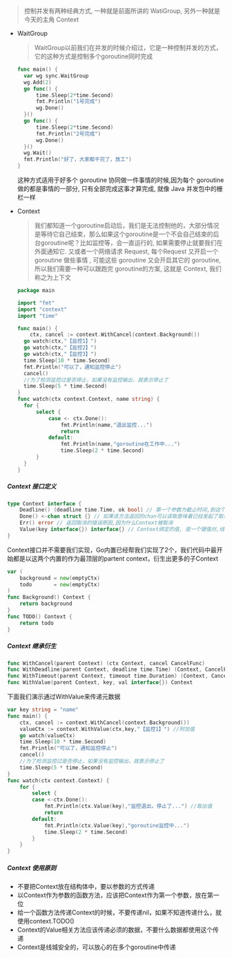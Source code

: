 > 控制并发有两种经典方式, 一种就是前面所讲的 WatiGroup, 另外一种就是今天的主角 Context 

* WaitGroup

  > WaitGroup以前我们在并发的时候介绍过，它是一种控制并发的方式，它的这种方式是控制多个goroutine同时完成

  ```go
  func main() {
  	var wg sync.WaitGroup
  	wg.Add(2)
  	go func() {
  		time.Sleep(2*time.Second)
  		fmt.Println("1号完成")
  		wg.Done()
  	}()
  	go func() {
  		time.Sleep(2*time.Second)
  		fmt.Println("2号完成")
  		wg.Done()
  	}()
  	wg.Wait()
  	fmt.Println("好了，大家都干完了，放工")
  } 
  ```

  这种方式适用于好多个 goroutine 协同做一件事情的时候,因为每个 goroutine 做的都是事情的一部分, 只有全部完成这事才算完成, 就像 Java 并发包中的栅栏一样 

* Context

  > 我们都知道一个goroutine启动后，我们是无法控制他的，大部分情况是等待它自己结束，那么如果这个goroutine是一个不会自己结束的后台goroutine呢？比如监控等，会一直运行的, 如果需要停止就要我们在外面通知它. 又或者一个网络请求 Request, 每个Request 又开启一个 goroutine 做些事情 , 可能这些 goroutine 又会开启其它的 goroutine, 所以我们需要一种可以跟跑完 goroutine的方案, 这就是 Context, 我们称之为上下文  

  ```go
  package main 

  import "fmt"
  import "context"
  import "time"

  func main() {
      ctx, cancel := context.WithCancel(context.Background())
  	go watch(ctx,"【监控1】")
  	go watch(ctx,"【监控2】")
  	go watch(ctx,"【监控3】")
  	time.Sleep(10 * time.Second)
  	fmt.Println("可以了，通知监控停止")
  	cancel()
  	//为了检测监控过是否停止，如果没有监控输出，就表示停止了
  	time.Sleep(5 * time.Second)
  }
  func watch(ctx context.Context, name string) {
  	for {
  		select {
  			case <- ctx.Done():
  				fmt.Println(name,"退出监控...")
  				return 
  			default:
  				fmt.Println(name,"goroutine在工作中...")
  				time.Sleep(2 * time.Second)
  		}
  	}
  }
  ```

##### Context 接口定义 

```go
type Context interface {
  	Deadline() (deadline time.Time, ok bool) // 第一个参数为截止时间,到这个时间点会自动发起取消请求,第二个参数为false表明没有设置截止时间,如果需要取消要你自己主动调用取消函数进行取消
  	Done() <-chan struct {} // 如果该方法返回的chan可以读取意味着已经发起了取消请求,此时应该做清理释放动作来退出 goroutine 
  	Err() error // 返回取消的错误原因,因为什么Context被取消 
  	Value(key interface{}) interface{} // Context绑定的值, 是一个键值对,线程安全 
}
```

Context接口并不需要我们实现，Go内置已经帮我们实现了2个，我们代码中最开始都是以这两个内置的作为最顶层的partent context，衍生出更多的子Context

```go
var (
	background = new(emptyCtx)
	todo       = new(emptyCtx)
)
func Background() Context {
	return background
}
func TODO() Context {
	return todo
}
```

##### Context 继承衍生

```go
func WithCancel(parent Context) (ctx Context, cancel CancelFunc)
func WithDeadline(parent Context, deadline time.Time) (Context, CancelFunc)
func WithTimeout(parent Context, timeout time.Duration) (Context, CancelFunc)
func WithValue(parent Context, key, val interface{}) Context
```

下面我们演示通过WithValue来传递元数据 

```go
var key string = "name"
func main() {
	ctx, cancel := context.WithCancel(context.Background())
	valueCtx := context.WithValue(ctx,key,"【监控1】") //附加值
	go watch(valueCtx)
	time.Sleep(10 * time.Second)
	fmt.Println("可以了，通知监控停止")
	cancel()
	//为了检测监控过是否停止，如果没有监控输出，就表示停止了
	time.Sleep(5 * time.Second)
}
func watch(ctx context.Context) {
	for {
		select {
		case <-ctx.Done():
			fmt.Println(ctx.Value(key),"监控退出，停止了...") //取出值
			return
		default:
			fmt.Println(ctx.Value(key),"goroutine监控中...")
			time.Sleep(2 * time.Second)
		}
	}
}
```

##### Context 使用原则 

* 不要把Context放在结构体中，要以参数的方式传递
* 以Context作为参数的函数方法，应该把Context作为第一个参数，放在第一位
* 给一个函数方法传递Context的时候，不要传递nil，如果不知道传递什么，就使用context.TODO()
* Context的Value相关方法应该传递必须的数据，不要什么数据都使用这个传递
* Context是线城安全的，可以放心的在多个goroutine中传递